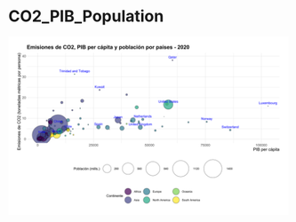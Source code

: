 # CO2_PIB_Population

![Alt text](https://github.com/freddyvillabona/CO2_PIB_Population/blob/master/image.svg)


